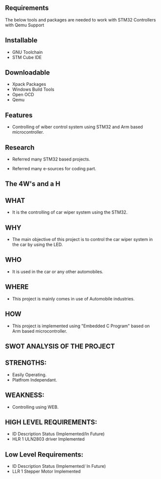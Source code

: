 ## Requirements
The below tools and packages are needed to work with STM32 Controllers with Qemu Support

## Installable

* GNU Toolchain
* STM Cube IDE

## Downloadable

* Xpack Packages
* Windows Build Tools
* Open OCD
* Qemu

## Features

* Controlling of wiber control system using STM32 and Arm based microcontroller.

## Research

* Referred many STM32 based projects.

* Referred many e-sources for coding part.

## The 4W's and a H

## WHAT
* It is the controlling of car wiper system using the STM32.

## WHY
* The main objective of this project is to control the car wiper system in the car by using the LED.

## WHO
* It is used in the car or any other automobiles.

## WHERE
* This project is mainly comes in use of Automobile industries.

## HOW
* This project is implemented using "Embedded C Program" based on Arm based microcontroller.

## SWOT ANALYSIS OF THE PROJECT

## STRENGTHS:
* Easily Operating.
* Platfrom Independant.

## WEAKNESS:
* Controlling using WEB.

## HIGH LEVEL REQUIREMENTS:

* ID	 Description	 Status (Implemented/In Future)
* HLR 1	 ULN2803 driver	 Implemented

## Low Level Requirements:

* ID	Description	Status (Implemented/ In Future)
* LLR 1	Stepper Motor	Implemented